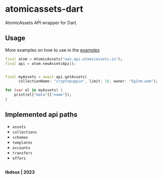 # atomicassets-dart

AtomicAssets API wrapper for Dart.

## Usage

More examples on how to use in the [examples](./example/)

```dart
final atom = AtomicAssets("wax.api.atomicassets.io");
final api = atom.newAssetsApi();


final myAssets = await api.getAssets(
      collectionName: "cryptopuppie", limit: 10, owner: "5g2vm.wam");

for (var el in myAssets) {
    print(el["data"]["name"]);
}
```

## Implemented api paths

- `assets`
- `collections`
- `schemas`
- `templates`
- `accounts`
- `transfers`
- `offers`

##

**tbdsux | 2023**
